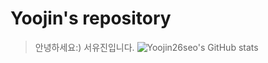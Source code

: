 # Yoojin's repository
>안녕하세요:) 서유진입니다.
![Yoojin26seo's GitHub stats](https://github-readme-stats.vercel.app/api?username=Yoojin26seo&show_icons=true)